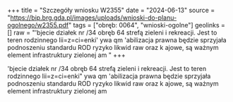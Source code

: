 +++
title = "Szczegóły wniosku W2355"
date = "2024-06-13"
source = "https://bip.brg.gda.pl/images/uploads/wnioski-do-planu-ogolnego/w2355.pdf"
tags = ["obręb: 0064", "wnioski-ogolne"]
geolinks = []
raw = "'bjecie działek nr /34 obręb 64 strefą zieleni i rekreacji. Jest to teren rodzinnego lii=z=ci=enki' ywa qm 'abilizacja prawna będzie sprzyjała podnoszeniu standardu ROD ryzyko likwid raw  oraz k ajowe, są ważnym element infrastruktury zielonej am  "
+++

'bjecie działek nr /34 obręb 64 strefą zieleni i rekreacji. Jest to teren rodzinnego
lii=z=ci=enki"
ywa qm
'abilizacja prawna będzie sprzyjała podnoszeniu standardu ROD ryzyko likwid
raw  oraz k ajowe, są ważnym element infrastruktury zielonej am 



